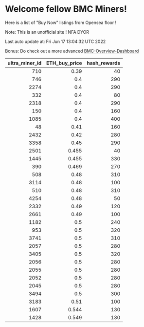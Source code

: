 # Welcome fellow BMC Miners!
Here is a list of "Buy Now" listings from Opensea floor !

Note: This is an unofficial site ! NFA DYOR

Last auto update at: Fri Jun 17 13:04:32 UTC 2022

Bonus: Do check out a more advanced [BMC-Overview-Dashboard](https://dune.com/defifunk/BMC-Overview-Dashboard)


|   ultra_miner_id |   ETH_buy_price |   hash_rewards |
|-----------------:|----------------:|---------------:|
|              710 |           0.39  |             40 |
|              746 |           0.4   |            290 |
|             2274 |           0.4   |            290 |
|              332 |           0.4   |             80 |
|             2318 |           0.4   |            290 |
|              150 |           0.4   |            160 |
|             1085 |           0.4   |            400 |
|               48 |           0.41  |            160 |
|             2432 |           0.42  |            280 |
|             3358 |           0.45  |            290 |
|             2501 |           0.455 |             40 |
|             1445 |           0.455 |            330 |
|              390 |           0.469 |            270 |
|              508 |           0.48  |            310 |
|             3114 |           0.48  |            100 |
|              510 |           0.48  |            310 |
|             4254 |           0.48  |             50 |
|             2332 |           0.49  |            120 |
|             2661 |           0.49  |            100 |
|             1182 |           0.5   |            240 |
|              953 |           0.5   |            320 |
|             3741 |           0.5   |            310 |
|             2057 |           0.5   |            280 |
|             3405 |           0.5   |            320 |
|             2056 |           0.5   |            280 |
|             2055 |           0.5   |            280 |
|             2052 |           0.5   |            280 |
|             2045 |           0.5   |            280 |
|             3494 |           0.5   |            300 |
|             3183 |           0.51  |            100 |
|             1607 |           0.544 |            130 |
|             1428 |           0.549 |            130 |